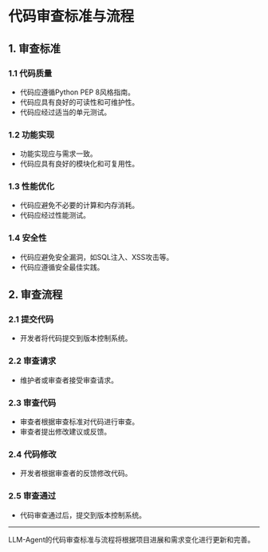 # 代码审查标准与流程

## 1. 审查标准

### 1.1 代码质量

- 代码应遵循Python PEP 8风格指南。
- 代码应具有良好的可读性和可维护性。
- 代码应经过适当的单元测试。

### 1.2 功能实现

- 功能实现应与需求一致。
- 代码应具有良好的模块化和可复用性。

### 1.3 性能优化

- 代码应避免不必要的计算和内存消耗。
- 代码应经过性能测试。

### 1.4 安全性

- 代码应避免安全漏洞，如SQL注入、XSS攻击等。
- 代码应遵循安全最佳实践。

## 2. 审查流程

### 2.1 提交代码

- 开发者将代码提交到版本控制系统。

### 2.2 审查请求

- 维护者或审查者接受审查请求。

### 2.3 审查代码

- 审查者根据审查标准对代码进行审查。
- 审查者提出修改建议或反馈。

### 2.4 代码修改

- 开发者根据审查者的反馈修改代码。

### 2.5 审查通过

- 代码审查通过后，提交到版本控制系统。

---

LLM-Agent的代码审查标准与流程将根据项目进展和需求变化进行更新和完善。